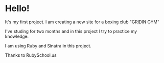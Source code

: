 Hello!
====

It's my first project. I am creating a new site for a boxing club "GRIDIN GYM"

I've studing for two months and in this project I try to practice my knowledge.

I am using Ruby and Sinatra in this project.

Thanks to RubySchool.us
